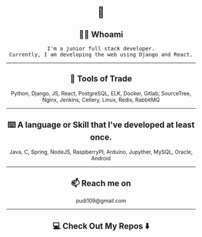 <h1 align="center"> 👋 </h1>
<h2 align="center"> 👨‍💻 Whoami</h2>
<p align="center">
  <samp>
    I'm a junior full stack developer. </br>
    Currently, I am developing the web using Django and React.
  </samp>
</p>

<hr>

<h2 align="center"> 🔭 Tools of Trade</h2>
<p align="center"> Python, Django, JS, React, PostgreSQL, ELK, Docker, Gitlab, SourceTree, Nginx, Jenkins, Cellery, Linux, Redis, RabbitMQ </p>

<hr>

<h2 align="center"> ⌨️ A language or Skill that I've developed at least once. </h2>
<p align="center"> Java, C, Spring, NodeJS, RaspberryPI, Arduino, Jupyther, MySQL, Oracle, Android</p>

<hr>

<h2  align="center">📫 Reach me on</h2>
<p align="center">
  pudi109@gmail.com
</p>

<hr>

<h2  align="center">💻 Check Out My Repos ⬇️ </h2>
